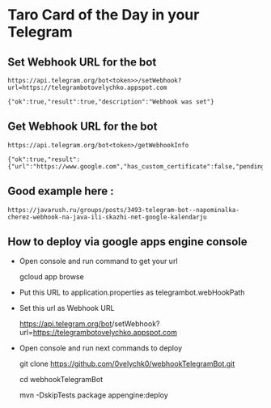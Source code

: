 # Taro Card of the Day in your Telegram

## Set Webhook URL for the bot

    https://api.telegram.org/bot<token>>/setWebhook?url=https://telegrambotovelychko.appspot.com

    {"ok":true,"result":true,"description":"Webhook was set"}

## Get Webhook URL for the bot

    https://api.telegram.org/bot<token>/getWebhookInfo

    {"ok":true,"result":{"url":"https://www.google.com","has_custom_certificate":false,"pending_update_count":0,"max_connections":40,"ip_address":"142.251.36.4"}}

## Good example here :

    https://javarush.ru/groups/posts/3493-telegram-bot--napominalka-cherez-webhook-na-java-ili-skazhi-net-google-kalendarju

## How to deploy via google apps engine console

- Open console and run command to get your url

  gcloud app browse

- Put this URL to application.properties as telegrambot.webHookPath

- Set this url as Webhook URL

  https://api.telegram.org/bot<token>/setWebhook?url=https://telegrambotovelychko.appspot.com

- Open console and run next commands to deploy

  git clone https://github.com/0velychk0/webhookTelegramBot.git

  cd webhookTelegramBot

  mvn -DskipTests package appengine:deploy

